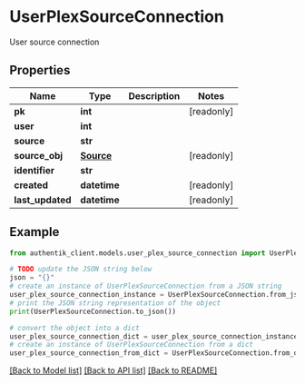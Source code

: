 # UserPlexSourceConnection

User source connection

## Properties

Name | Type | Description | Notes
------------ | ------------- | ------------- | -------------
**pk** | **int** |  | [readonly] 
**user** | **int** |  | 
**source** | **str** |  | 
**source_obj** | [**Source**](Source.md) |  | [readonly] 
**identifier** | **str** |  | 
**created** | **datetime** |  | [readonly] 
**last_updated** | **datetime** |  | [readonly] 

## Example

```python
from authentik_client.models.user_plex_source_connection import UserPlexSourceConnection

# TODO update the JSON string below
json = "{}"
# create an instance of UserPlexSourceConnection from a JSON string
user_plex_source_connection_instance = UserPlexSourceConnection.from_json(json)
# print the JSON string representation of the object
print(UserPlexSourceConnection.to_json())

# convert the object into a dict
user_plex_source_connection_dict = user_plex_source_connection_instance.to_dict()
# create an instance of UserPlexSourceConnection from a dict
user_plex_source_connection_from_dict = UserPlexSourceConnection.from_dict(user_plex_source_connection_dict)
```
[[Back to Model list]](../README.md#documentation-for-models) [[Back to API list]](../README.md#documentation-for-api-endpoints) [[Back to README]](../README.md)


